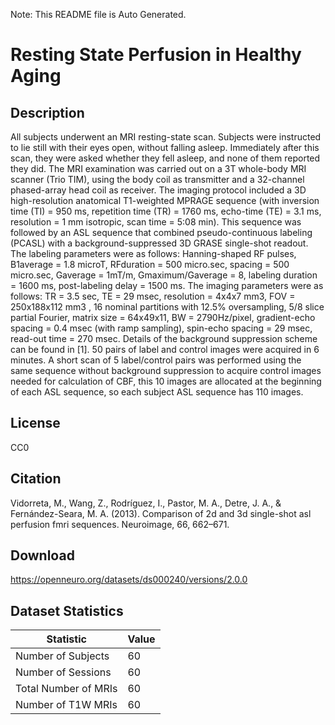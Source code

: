 Note: This README file is Auto Generated.

# Resting State Perfusion in Healthy Aging

## Description

All subjects underwent an MRI resting-state scan. Subjects were instructed to lie still with their eyes open, without falling asleep. Immediately after this scan, they were asked whether they fell asleep, and none of them reported they did. The MRI examination was carried out on a 3T whole-body MRI scanner (Trio TIM), using the body coil as transmitter and a 32-channel phased-array head coil as receiver. The imaging protocol included a 3D high-resolution anatomical T1-weighted MPRAGE sequence (with inversion time (TI) = 950 ms, repetition time (TR) = 1760 ms, echo-time (TE) = 3.1 ms, resolution = 1 mm isotropic, scan time = 5:08 min). This sequence was followed by an ASL sequence that combined pseudo-continuous labeling (PCASL) with a background-suppressed 3D GRASE single-shot readout. The labeling parameters were as follows: Hanning-shaped RF pulses, B1average = 1.8 microT, RFduration = 500 micro.sec, spacing = 500 micro.sec, Gaverage = 1mT/m, Gmaximum/Gaverage = 8, labeling duration = 1600 ms, post-labeling delay = 1500 ms. The imaging parameters were as follows: TR = 3.5 sec, TE = 29 msec, resolution = 4x4x7 mm3, FOV = 250x188x112 mm3 , 16 nominal partitions with 12.5% oversampling, 5/8 slice partial Fourier, matrix size = 64x49x11, BW = 2790Hz/pixel, gradient-echo spacing = 0.4 msec (with ramp sampling), spin-echo spacing = 29 msec, read-out time = 270 msec. Details of the background suppression scheme can be found in [1]. 50 pairs of label and control images were acquired in 6 minutes. A short scan of 5 label/control pairs was performed using the same sequence without background suppression to acquire control images needed for calculation of CBF, this 10 images are allocated at the beginning of each ASL sequence, so each subject ASL sequence has 110 images.


## License

CC0

## Citation

Vidorreta, M., Wang, Z., Rodríguez, I., Pastor, M. A., Detre, J. A., & Fernández-Seara, M. A. (2013). Comparison of 2d and 3d single-shot asl perfusion fmri sequences. Neuroimage, 66, 662–671.

## Download

https://openneuro.org/datasets/ds000240/versions/2.0.0

## Dataset Statistics

| Statistic | Value |
| --- | --- |
| Number of Subjects | 60 |
| Number of Sessions | 60 |
| Total Number of MRIs | 60 |
| Number of T1W MRIs | 60 |

